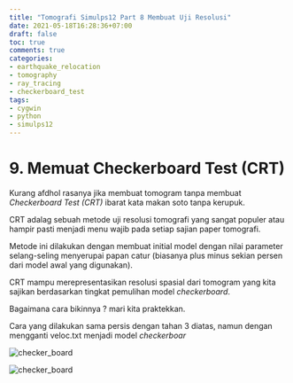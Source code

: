 ```yaml
---
title: "Tomografi Simulps12 Part 8 Membuat Uji Resolusi"
date: 2021-05-18T16:28:36+07:00
draft: false
toc: true
comments: true
categories:
- earthquake_relocation
- tomography
- ray_tracing
- checkerboard_test
tags:
- cygwin
- python
- simulps12
---
```


# 9. Memuat Checkerboard Test (CRT)

Kurang afdhol rasanya jika membuat tomogram tanpa membuat *Checkerboard Test (CRT)* ibarat kata makan soto tanpa kerupuk. 

CRT adalag sebuah metode uji resolusi tomografi yang sangat populer atau hampir pasti menjadi menu wajib pada setiap sajian paper tomografi.

Metode ini dilakukan dengan membuat initial model dengan nilai parameter selang-seling menyerupai papan catur (biasanya plus minus sekian persen dari model awal yang digunakan). 

CRT mampu merepresentasikan resolusi spasial dari tomogram yang kita sajikan berdasarkan tingkat pemulihan model *checkerboard*.

Bagaimana cara bikinnya ? mari kita praktekkan.

Cara yang dilakukan sama persis dengan tahan 3 diatas, namun dengan mengganti veloc.txt menjadi model *checkerboar* 

![checker_board](/img/simulps12/dVp_Horizontal_0.png)


![checker_board](/img/simulps12/dVp_ckb_test_20.png)
